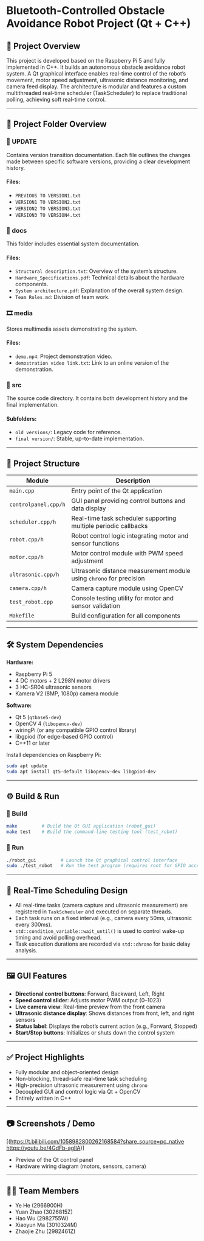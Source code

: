# Bluetooth-Controlled Obstacle Avoidance Robot Project (Qt + C++)

## 📌 Project Overview

This project is developed based on the Raspberry Pi 5 and fully implemented in C++. It builds an autonomous obstacle avoidance robot system. A Qt graphical interface enables real-time control of the robot’s movement, motor speed adjustment, ultrasonic distance monitoring, and camera feed display. The architecture is modular and features a custom multithreaded real-time scheduler (TaskScheduler) to replace traditional polling, achieving soft real-time control.

---

## 📂 Project Folder Overview

### 🔄 UPDATE

Contains version transition documentation. Each file outlines the changes made between specific software versions, providing a clear development history.

#### Files:
- `PREVIOUS TO VERSION1.txt`
- `VERSION1 TO VERSION2.txt`
- `VERSION2 TO VERSION3.txt`
- `VERSION3 TO VERSION4.txt`

### 📄 docs

This folder includes essential system documentation.

#### Files:
- `Structural description.txt`: Overview of the system’s structure.
- `Hardware_Specifications.pdf`: Technical details about the hardware components.
- `System architecture.pdf`: Explanation of the overall system design.
- `Team Roles.md`: Division of team work.

### 🎞 media

Stores multimedia assets demonstrating the system.

#### Files:
- `demo.mp4`: Project demonstration video.
- `demostration video link.txt`: Link to an online version of the demonstration.

### 🧠 src

The source code directory. It contains both development history and the final implementation.

#### Subfolders:
- `old versions/`: Legacy code for reference.
- `final version/`: Stable, up-to-date implementation.

---
## 🧱 Project Structure

| Module | Description |
|--------|-------------|
| `main.cpp` | Entry point of the Qt application |
| `controlpanel.cpp/h` | GUI panel providing control buttons and data display |
| `scheduler.cpp/h` | Real-time task scheduler supporting multiple periodic callbacks |
| `robot.cpp/h` | Robot control logic integrating motor and sensor functions |
| `motor.cpp/h` | Motor control module with PWM speed adjustment |
| `ultrasonic.cpp/h` | Ultrasonic distance measurement module using `chrono` for precision |
| `camera.cpp/h` | Camera capture module using OpenCV |
| `test_robot.cpp` | Console testing utility for motor and sensor validation |
| `Makefile` | Build configuration for all components |

---

## 🛠️ System Dependencies

**Hardware:**

- Raspberry Pi 5
- 4 DC motors + 2 L298N motor drivers
- 3 HC-SR04 ultrasonic sensors
- Kamera V2 (8MP, 1080p) camera module

**Software:**

- Qt 5 (`qtbase5-dev`)
- OpenCV 4 (`libopencv-dev`)
- wiringPi (or any compatible GPIO control library)
- libgpiod (for edge-based GPIO control)
- C++11 or later

Install dependencies on Raspberry Pi:

```bash
sudo apt update
sudo apt install qt5-default libopencv-dev libgpiod-dev
```

---

## ⚙️ Build & Run

### 🔧 Build

```bash
make         # Build the Qt GUI application (robot_gui)
make test    # Build the command-line testing tool (test_robot)
```

### 🚀 Run

```bash
./robot_gui         # Launch the Qt graphical control interface
sudo ./test_robot   # Run the test program (requires root for GPIO access)
```

---

## 🧠 Real-Time Scheduling Design

- All real-time tasks (camera capture and ultrasonic measurement) are registered in `TaskScheduler` and executed on separate threads.
- Each task runs on a fixed interval (e.g., camera every 50ms, ultrasonic every 300ms).
- `std::condition_variable::wait_until()` is used to control wake-up timing and avoid polling overhead.
- Task execution durations are recorded via `std::chrono` for basic delay analysis.

---

## 🖼️ GUI Features

- **Directional control buttons**: Forward, Backward, Left, Right
- **Speed control slider**: Adjusts motor PWM output (0–1023)
- **Live camera view**: Real-time preview from the front camera
- **Ultrasonic distance display**: Shows distances from front, left, and right sensors
- **Status label**: Displays the robot’s current action (e.g., Forward, Stopped)
- **Start/Stop buttons**: Initializes or shuts down the control system

---

## ✅ Project Highlights

- Fully modular and object-oriented design
- Non-blocking, thread-safe real-time task scheduling
- High-precision ultrasonic measurement using `chrono`
- Decoupled GUI and control logic via Qt + OpenCV
- Entirely written in C++

---

## 📷 Screenshots / Demo

[(https://t.bilibili.com/1058982800262168584?share_source=pc_native
https://youtu.be/4GdFb-aglIA)]
- Preview of the Qt control panel
- Hardware wiring diagram (motors, sensors, camera)

---

## 👨‍💻 Team Members

- Ye He (2966900H)
- Yuan Zhao (3026815Z)
- Hao Wu (2982755W)
- Xiaoyun Ma (3010324M)
- Zhaojie Zhu (2982461Z)
